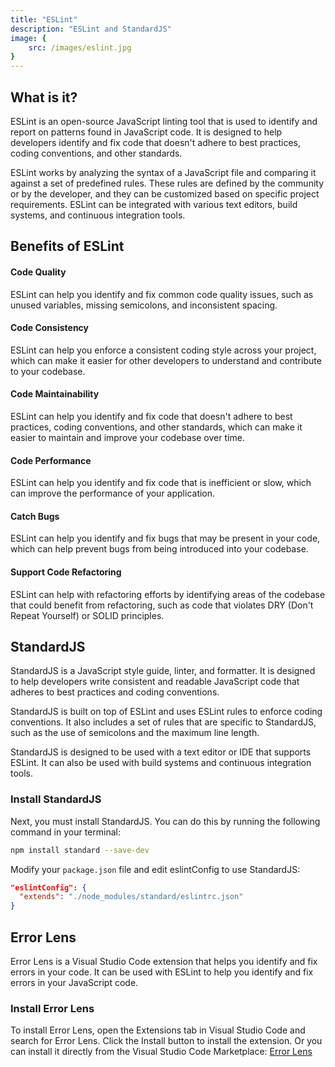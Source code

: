 ```yaml
---
title: "ESLint"
description: "ESLint and StandardJS"
image: {
    src: /images/eslint.jpg
}
---
```


## What is it?
ESLint is an open-source JavaScript linting tool that is used to identify and report on patterns found in JavaScript code. It is designed to help developers identify and fix code that doesn't adhere to best practices, coding conventions, and other standards.

ESLint works by analyzing the syntax of a JavaScript file and comparing it against a set of predefined rules. These rules are defined by the community or by the developer, and they can be customized based on specific project requirements. ESLint can be integrated with various text editors, build systems, and continuous integration tools.

## Benefits of ESLint

#### Code Quality
ESLint can help you identify and fix common code quality issues, such as unused variables, missing semicolons, and inconsistent spacing.

#### Code Consistency
ESLint can help you enforce a consistent coding style across your project, which can make it easier for other developers to understand and contribute to your codebase.

#### Code Maintainability
ESLint can help you identify and fix code that doesn't adhere to best practices, coding conventions, and other standards, which can make it easier to maintain and improve your codebase over time.

#### Code Performance
ESLint can help you identify and fix code that is inefficient or slow, which can improve the performance of your application.

#### Catch Bugs
ESLint can help you identify and fix bugs that may be present in your code, which can help prevent bugs from being introduced into your codebase.

#### Support Code Refactoring
ESLint can help with refactoring efforts by identifying areas of the codebase that could benefit from refactoring, such as code that violates DRY (Don't Repeat Yourself) or SOLID principles.

## StandardJS
StandardJS is a JavaScript style guide, linter, and formatter. It is designed to help developers write consistent and readable JavaScript code that adheres to best practices and coding conventions.

StandardJS is built on top of ESLint and uses ESLint rules to enforce coding conventions. It also includes a set of rules that are specific to StandardJS, such as the use of semicolons and the maximum line length.

StandardJS is designed to be used with a text editor or IDE that supports ESLint. It can also be used with build systems and continuous integration tools.

### Install StandardJS
Next, you must install StandardJS. You can do this by running the following command in your terminal:

```bash
npm install standard --save-dev
```

Modify your `package.json` file and edit eslintConfig to use StandardJS:

```json
"eslintConfig": {
  "extends": "./node_modules/standard/eslintrc.json"
}
```

## Error Lens
Error Lens is a Visual Studio Code extension that helps you identify and fix errors in your code. It can be used with ESLint to help you identify and fix errors in your JavaScript code.

### Install Error Lens
To install Error Lens, open the Extensions tab in Visual Studio Code and search for Error Lens. Click the Install button to install the extension. Or you can install it directly from the Visual Studio Code Marketplace:
<a href="https://marketplace.visualstudio.com/items?itemName=usernamehw.errorlens" target="_blank">Error Lens</a>
